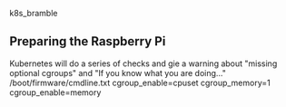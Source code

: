 k8s_bramble


## Preparing the Raspberry Pi
Kubernetes will do a series of checks and gie a warning about "missing optional cgroups" and "If you know what you are doing..."
/boot/firmware/cmdline.txt
cgroup_enable=cpuset cgroup_memory=1 cgroup_enable=memory